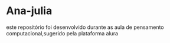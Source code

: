 # Ana-julia
este repositório foi desenvolvido durante as aula de pensamento computacional,sugerido pela plataforma alura 
